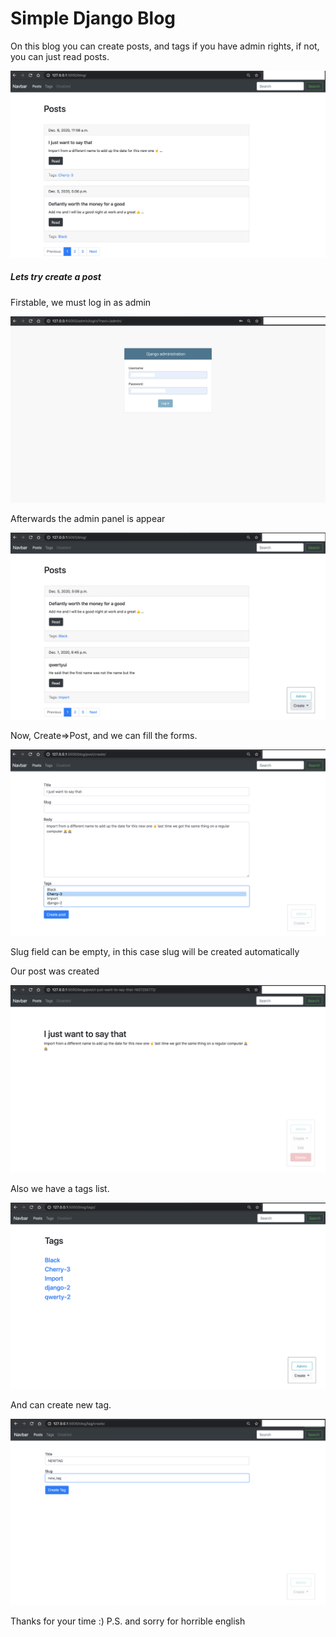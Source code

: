 # Simple Django Blog

On this blog you can create posts, and tags if you have admin rights, if not, you can just read posts.

![img1.png](Screenshot_1.png)

##### Lets try create a post

Firstable, we must log in as admin

![img2.png](Screenshot_2.png)

Afterwards the admin panel is appear

![img3.png](Screenshot_3.png)

Now, Create=>Post, and we can fill the forms.

![img4.png](Screenshot_4.png)

Slug field can be empty, in this case slug will be created automatically

Our post was created

![img5.png](Screenshot_5.png)

Also we have a tags list.

![img6.png](Screenshot_6.png)

And can create new tag.

![img7.png](Screenshot_7.png)

Thanks for your time :)
P.S. and sorry for horrible english

